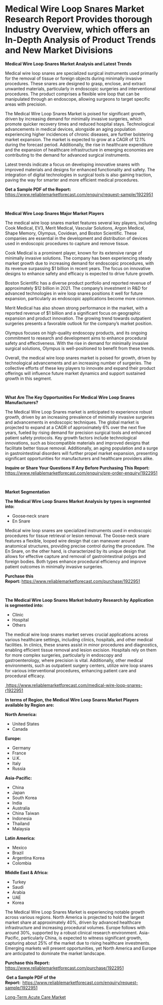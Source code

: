 <p><h1>Medical Wire Loop Snares Market Research Report Provides thorough Industry Overview, which offers an In-Depth Analysis of Product Trends and New Market Divisions</h1></p><p><strong>Medical Wire Loop Snares Market Analysis and Latest Trends</strong></p>
<p><p>Medical wire loop snares are specialized surgical instruments used primarily for the removal of tissue or foreign objects during minimally invasive procedures. These snares are designed to grasp, enclose, and extract unwanted materials, particularly in endoscopic surgeries and interventional procedures. The product comprises a flexible wire loop that can be manipulated through an endoscope, allowing surgeons to target specific areas with precision.</p><p>The Medical Wire Loop Snares Market is poised for significant growth, driven by increasing demand for minimally invasive surgeries, which promote quicker recovery times and reduced hospital stays. Technological advancements in medical devices, alongside an aging population experiencing higher incidences of chronic diseases, are further bolstering market expansion. The market is expected to grow at a CAGR of 12.1% during the forecast period. Additionally, the rise in healthcare expenditure and the expansion of healthcare infrastructure in emerging economies are contributing to the demand for advanced surgical instruments. </p><p>Latest trends indicate a focus on developing innovative snares with improved materials and designs for enhanced functionality and safety. The integration of digital technologies in surgical tools is also gaining traction, paving the way for smarter and more efficient medical procedures.</p></p>
<p><strong>Get a Sample PDF of the Report:&nbsp;</strong> <a href="https://www.reliablemarketforecast.com/enquiry/request-sample/1922951?utm_campaign=2316&utm_medium=2&utm_source=Github&utm_content=ia&utm_term=28032025&utm_id=medical-wire-loop-snares">https://www.reliablemarketforecast.com/enquiry/request-sample/1922951</a></p>
<p>&nbsp;</p>
<p><strong>Medical Wire Loop Snares Major Market Players</strong></p>
<p><p>The medical wire loop snares market features several key players, including Cook Medical, EV3, Merit Medical, Vascular Solutions, Argon Medical, Shape Memory, Olympus, Covidean, and Boston Scientific. These companies are essential in the development and distribution of devices used in endoscopic procedures to capture and remove tissue.</p><p>Cook Medical is a prominent player, known for its extensive range of minimally invasive solutions. The company has been experiencing steady market growth due to increasing demand for endoscopic procedures, with its revenue surpassing $1 billion in recent years. The focus on innovative designs to enhance safety and efficacy is expected to drive future growth.</p><p>Boston Scientific has a diverse product portfolio and reported revenue of approximately $12 billion in 2021. The company’s investment in R&D for advanced technologies in wire loop snares positions it well for future expansion, particularly as endoscopic applications become more common.</p><p>Merit Medical has also shown strong performance in the market, with a reported revenue of $1 billion and a significant focus on geographic expansion and product innovation. The growing trend towards outpatient surgeries presents a favorable outlook for the company’s market position.</p><p>Olympus focuses on high-quality endoscopy products, and its ongoing commitment to research and development aims to enhance procedural safety and effectiveness. With the rise in demand for minimally invasive surgical solutions, Olympus is well-positioned to benefit from these trends.</p><p>Overall, the medical wire loop snares market is poised for growth, driven by technological advancements and an increasing number of surgeries. The collective efforts of these key players to innovate and expand their product offerings will influence future market dynamics and support sustained growth in this segment.</p></p>
<p>&nbsp;</p>
<p><strong>What Are The Key Opportunities For Medical Wire Loop Snares Manufacturers?</strong></p>
<p><p>The Medical Wire Loop Snares market is anticipated to experience robust growth, driven by an increasing prevalence of minimally invasive surgeries and advancements in endoscopic techniques. The global market is projected to expand at a CAGR of approximately 6% over the next five years, fueled by rising demand for precision surgical tools and enhanced patient safety protocols. Key growth factors include technological innovations, such as biocompatible materials and improved designs that facilitate better tissue removal. Additionally, an aging population and a surge in gastrointestinal disorders will further propel market expansion, presenting significant opportunities for manufacturers and healthcare providers alike.</p></p>
<p><strong>Inquire or Share Your Questions If Any Before Purchasing This Report:</strong> <a href="https://www.reliablemarketforecast.com/enquiry/pre-order-enquiry/1922951?utm_campaign=2316&utm_medium=2&utm_source=Github&utm_content=ia&utm_term=28032025&utm_id=medical-wire-loop-snares">https://www.reliablemarketforecast.com/enquiry/pre-order-enquiry/1922951</a></p>
<p>&nbsp;</p>
<p><strong>Market Segmentation</strong></p>
<p><strong>The Medical Wire Loop Snares Market Analysis by types is segmented into:</strong></p>
<p><ul><li>Goose‐neck snare</li><li>En Snare</li></ul></p>
<p><p>Medical wire loop snares are specialized instruments used in endoscopic procedures for tissue retrieval or lesion removal. The Goose-neck snare features a flexible, looped wire design that can maneuver around anatomical structures, providing precise control during the procedure. The En Snare, on the other hand, is characterized by its unique design that allows for effective capture and removal of gastrointestinal polyps and foreign bodies. Both types enhance procedural efficiency and improve patient outcomes in minimally invasive surgeries.</p></p>
<p><strong>Purchase this Report:&nbsp;</strong><a href="https://www.reliablemarketforecast.com/purchase/1922951?utm_campaign=2316&utm_medium=2&utm_source=Github&utm_content=ia&utm_term=28032025&utm_id=medical-wire-loop-snares">https://www.reliablemarketforecast.com/purchase/1922951</a></p>
<p>&nbsp;</p>
<p><strong>The Medical Wire Loop Snares Market Industry Research by Application is segmented into:</strong></p>
<p><ul><li>Clinic</li><li>Hospital</li><li>Others</li></ul></p>
<p><p>The medical wire loop snares market serves crucial applications across various healthcare settings, including clinics, hospitals, and other medical facilities. In clinics, these snares assist in minor procedures and diagnostics, enabling efficient tissue removal and lesion excision. Hospitals rely on them for more complex surgeries, particularly in endoscopy and gastroenterology, where precision is vital. Additionally, other medical environments, such as outpatient surgery centers, utilize wire loop snares for various interventional procedures, enhancing patient care and procedural efficacy.</p></p>
<p><a href="https://www.reliablemarketforecast.com/medical-wire-loop-snares-r1922951?utm_campaign=2316&utm_medium=2&utm_source=Github&utm_content=ia&utm_term=28032025&utm_id=medical-wire-loop-snares">&nbsp;https://www.reliablemarketforecast.com/medical-wire-loop-snares-r1922951</a></p>
<p><strong>In terms of Region, the Medical Wire Loop Snares Market Players available by Region are:</strong></p>
<p>
    <p> <strong> North America: </strong>
        <ul>
            <li>United States</li>
            <li>Canada</li>
        </ul>
        </p> 
    <p> <strong> Europe: </strong>
        <ul>
            <li>Germany</li>
            <li>France</li>
            <li>U.K.</li>
            <li>Italy</li>
            <li>Russia</li>
        </ul>
        </p> 
    <p> <strong> Asia-Pacific: </strong>
        <ul>
            <li>China</li>
            <li>Japan</li>
            <li>South Korea</li>
            <li>India</li>
            <li>Australia</li>
            <li>China Taiwan</li>
            <li>Indonesia</li>
            <li>Thailand</li>
            <li>Malaysia</li>
        </ul>
        </p> 
    <p> <strong> Latin America: </strong>
        <ul>
            <li>Mexico</li>
            <li>Brazil</li>
            <li>Argentina Korea</li>
            <li>Colombia</li>
        </ul>
        </p> 
    <p> <strong> Middle East & Africa: </strong>
        <ul>
            <li>Turkey</li>
            <li>Saudi</li>
            <li>Arabia</li>
            <li>UAE</li>
            <li>Korea</li>
        </ul>
    </p>
    </p>
<p><p>The Medical Wire Loop Snares Market is experiencing notable growth across various regions. North America is projected to hold the largest market share at approximately 40%, driven by advanced healthcare infrastructure and increasing procedural volumes. Europe follows with around 30%, supported by a robust clinical research environment. Asia-Pacific, particularly China, is expected to witness significant growth, capturing about 25% of the market due to rising healthcare investments. Emerging markets will present opportunities, yet North America and Europe are anticipated to dominate the market landscape.</p></p>
<p><strong>Purchase this Report: </strong><a href="https://www.reliablemarketforecast.com/purchase/1922951?utm_campaign=2316&utm_medium=2&utm_source=Github&utm_content=ia&utm_term=28032025&utm_id=medical-wire-loop-snares">https://www.reliablemarketforecast.com/purchase/1922951</a></p>
<p>&nbsp;<strong>Get a Sample PDF of the Report:&nbsp;&nbsp;</strong><a href="https://www.reliablemarketforecast.com/enquiry/request-sample/1922951?utm_campaign=2316&utm_medium=2&utm_source=Github&utm_content=ia&utm_term=28032025&utm_id=medical-wire-loop-snares">https://www.reliablemarketforecast.com/enquiry/request-sample/1922951</a></p>
<p><strong></strong></p>
<p><p><a href="https://github.com/sungbruington660/Market-Research-Report-List-1/blob/main/long-term-acute-care-market.md?utm_campaign=2316&utm_medium=2&utm_source=Github&utm_content=ia&utm_term=28032025&utm_id=medical-wire-loop-snares">Long-Term Acute Care Market</a></p></p>
